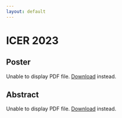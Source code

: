 ```yaml
---
layout: default
---
```


# ICER 2023

## Poster

<object data="/icer23_poster.pdf" type="application/pdf" width="100%" height="700px">
<p>Unable to display PDF file. <a href="/icer23_poster.pdf">Download</a> instead.</p>
</object>

## Abstract

<object data="/icer23_abstract.pdf" type="application/pdf" width="100%" height="900px">
<p>Unable to display PDF file. <a href="/icer23_abstract.pdf">Download</a> instead.</p>
</object>
